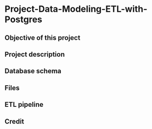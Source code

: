 # Project-Data-Modeling-ETL-with-Postgres

## Objective of this project

## Project description

## Database schema 

## Files

## ETL pipeline 

## Credit 
